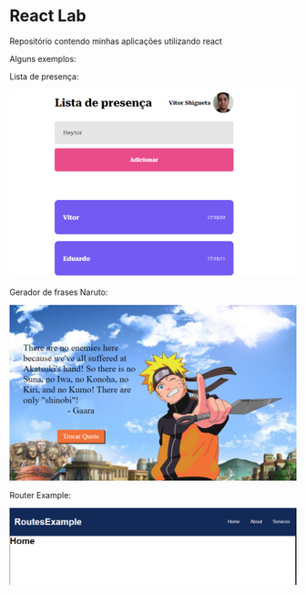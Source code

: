 # React Lab
Repositório contendo minhas aplicações utilizando react

Alguns exemplos:

Lista de presença:

![Exemplo](./assets/lista-preenchida.PNG)

Gerador de frases Naruto:

![Exemplo](./assets/naruto.PNG)

Router Example:

![Exemplo](./assets/Home.PNG)
